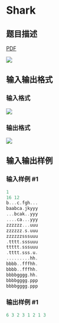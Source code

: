 # Shark

## 题目描述

[problemUrl]: https://uva.onlinejudge.org/index.php?option=com_onlinejudge&Itemid=8&category=10&page=show_problem&problem=771

[PDF](https://uva.onlinejudge.org/external/8/p830.pdf)

![](https://cdn.luogu.com.cn/upload/vjudge_pic/UVA830/580b3923558ae42cad1c6f5aa2f7c773c843d190.png)

## 输入输出格式

### 输入格式

![](https://cdn.luogu.com.cn/upload/vjudge_pic/UVA830/a404880bb7e005299c12d74d1e9c0271008218cc.png)

### 输出格式

![](https://cdn.luogu.com.cn/upload/vjudge_pic/UVA830/e5368dab0ce619c914659fe8ab2a545e5d0fa789.png)

## 输入输出样例

### 输入样例 #1

```cpp
1
16 12
b...c.fgh...
baabca.jkyyy
...bcak..yyy
....ca...yyy
zzzzzz...uuu
zzzzzz.s.uuu
zzzzzzsssuuu
.tttt.sssuuu
ttttt.sssuuu
.tttt.sss.u.
.........hh.
bbbb..fffhh.
bbbb..fffhh.
bbbbgggg.hh.
bbbbgggg.ppp
bbbbgggg.ppp
```


### 输出样例 #1

```cpp
6 3 2 3 1 2 1 3
```


